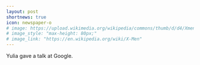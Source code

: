 ```yaml
---
layout: post
shortnews: true
icon: newspaper-o
# image: https://upload.wikimedia.org/wikipedia/commons/thumb/d/d4/Xmencomic-logo.svg/2000px-Xmencomic-logo.svg.png
# image_style: "max-height: 80px;"
# image_link: "https://en.wikipedia.org/wiki/X-Men"
---
```


Yulia gave a talk at Google.